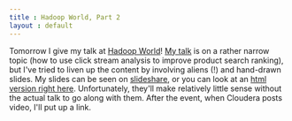 ```yaml
---
title : Hadoop World, Part 2
layout : default
---
```


Tomorrow I give my talk at [Hadoop World](http://www.hadoopworld.com)! [My talk](http://www.hadoopworld.com/session/data-mining-for-product-search-ranking/) is on a rather narrow topic (how to use click stream analysis to improve product search ranking), but I've tried to liven up the content by involving aliens (!) and hand-drawn slides.  My slides can be seen on [slideshare](http://www.slideshare.net/abeppu/data-mining-forproductsearch), or you can look at an [html version right here](/slides/hw2011-talk.html). Unfortunately, they'll make relatively little sense without the actual talk to go along with them. After the event, when Cloudera posts video, I'll put up a link. 